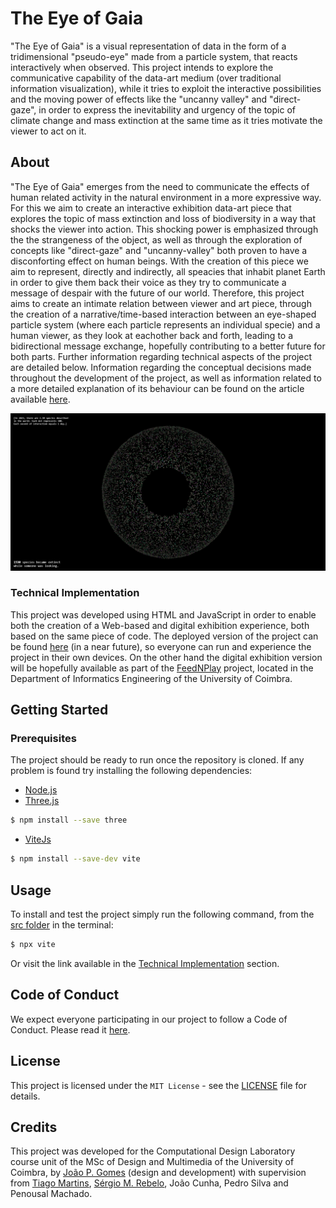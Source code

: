 # The Eye of Gaia

"The Eye of Gaia" is a visual representation of data in the form of a tridimensional "pseudo-eye" made from a particle system, that reacts interactively when observed.
This project intends to explore the communicative capability of the data-art medium (over traditional information visualization), while it tries to exploit the interactive possibilities and the moving power 
of effects like the "uncanny valley" and "direct-gaze", in order to express the inevitability and urgency of the topic of climate change and mass extinction at the same time as it tries motivate the viewer to act on it.

## About

"The Eye of Gaia" emerges from the need to communicate the effects of human related activity in the natural environment in a more expressive way. For this we aim to create an interactive exhibition data-art piece that explores the topic of mass extinction and loss 
of biodiversity in a way that shocks the viewer into action. This shocking power is emphasized through the the strangeness of the object, as well as through the exploration of concepts like "direct-gaze" and "uncanny-valley" both proven to have 
a disconforting effect on human beings. With the creation of this piece we aim to represent, directly and indirectly, all speacies that inhabit planet Earth in order to give them back their voice as they try to communicate 
a message of despair with the future of our world.
Therefore, this project aims to create an intimate relation between viewer and art piece, through the creation of a narrative/time-based interaction between an eye-shaped particle system (where each particle represents an individual specie) and a human viewer,
as they look at eachother back and forth, leading to a bidirectional message exchange, hopefully contributing to a better future for both parts.
Further information regarding technical aspects of the project are detailed below. Information regarding the conceptual decisions made throughout the development of the project, as well as information related to a more detailed explanation of its behaviour can be found 
on the article available [here](res/invisible_sight.pdf).

![The Eye of Gaia](res/gaia.png)

### Technical Implementation
This project was developed using HTML and JavaScript in order to enable both the creation of a Web-based and digital exhibition experience, both based on the same piece of code.
The deployed version of the project can be found [here](build) (in a near future), so everyone can run and experience the project in their own devices. On the other hand the digital exhibition version
will be hopefully available as part of the [FeedNPlay](https://feednplay.dei.uc.pt/) project, located in the Department of Informatics Engineering of the University of Coimbra. 

## Getting Started

### Prerequisites

The project should be ready to run once the repository is cloned. If any problem is found try installing the following dependencies:

- [Node.js](https://nodejs.org/en)
- [Three.js](https://github.com/mrdoob/three.js)
```bash
$ npm install --save three
```
- [ViteJs](https://github.com/vitejs/vite)
```bash
$ npm install --save-dev vite
```

## Usage

To install and test the project simply run the following command, from the [src folder](src/) in the terminal:
```bash
$ npx vite
```
Or visit the link available in the [Technical Implementation](#Technical-Implementation) section.

## Code of Conduct
We expect everyone participating in our project to follow a Code of Conduct. Please read it [here](CODE_OF_CONDUCT.md).

## License
This project is licensed under the `MIT License` - see the [LICENSE](LICENSE) file for details.

## Credits
This project was developed for the Computational Design Laboratory course unit of the MSc of Design and Multimedia of the University of Coimbra, by [João P. Gomes](https://github.com/jppgomez) (design and development)
with supervision from [Tiago Martins](https://github.com/tiagofmartins), [Sérgio M. Rebelo](https://github.com/sergiomrebelo), João Cunha, Pedro Silva and Penousal Machado.
